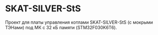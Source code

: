 # SKAT-SILVER-StS
Проект для платы управления котлами SKAT-SILVER-StS (с мокрыми ТЭНами) под МК с 32 кБ памяти (STM32F030K6T6).
